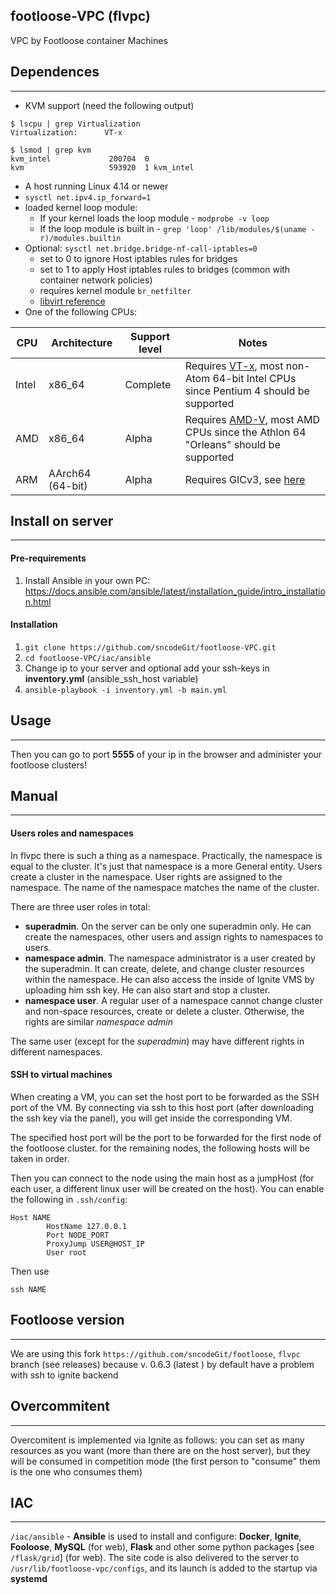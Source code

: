 ## footloose-VPC (flvpc)

VPC by Footloose container Machines

## Dependences
--------------------
- KVM support (need the following output)
```
$ lscpu | grep Virtualization
Virtualization:      VT-x

$ lsmod | grep kvm
kvm_intel             200704  0
kvm                   593920  1 kvm_intel
```
- A host running Linux 4.14 or newer
- `sysctl net.ipv4.ip_forward=1`
- loaded kernel loop module:
  - If your kernel loads the loop module - `modprobe -v loop`
  - If the loop module is built in - `grep 'loop' /lib/modules/$(uname -r)/modules.builtin`
- Optional: `sysctl net.bridge.bridge-nf-call-iptables=0`
  - set to 0 to ignore Host iptables rules for bridges
  - set to 1 to apply Host iptables rules to bridges (common with container network policies)
  - requires kernel module `br_netfilter`
  - [libvirt reference](https://wiki.libvirt.org/page/Net.bridge.bridge-nf-call_and_sysctl.conf)
- One of the following CPUs:

| CPU   | Architecture     | Support level | Notes                                                                                                                                                                         |
|-------|------------------|---------------|-------------------------------------------------------------------------------------------------------------------------------------------------------------------------------|
| Intel | x86_64           | Complete      | Requires <a href="https://en.wikipedia.org/wiki/X86_virtualization#Intel_virtualization_(VT-x)">VT-x</a>, most non-Atom 64-bit Intel CPUs since Pentium 4 should be supported |
| AMD   | x86_64           | Alpha         | Requires [AMD-V](https://en.wikipedia.org/wiki/X86_virtualization#AMD_virtualization_.28AMD-V.29), most AMD CPUs since the Athlon 64 "Orleans" should be supported            |
| ARM   | AArch64 (64-bit) | Alpha         | Requires GICv3, see [here](https://github.com/firecracker-microvm/firecracker/issues/1196)                                                                                    |


## Install on server
--------------------

#### Pre-requirements
1. Install Ansible in your own PC:   
https://docs.ansible.com/ansible/latest/installation_guide/intro_installation.html

#### Installation
1. `git clone https://github.com/sncodeGit/footloose-VPC.git`
2. `cd footloose-VPC/iac/ansible`
3. Change ip to your server and optional add your ssh-keys in **inventory.yml** (ansible_ssh_host variable)
4. `ansible-playbook -i inventory.yml -b main.yml`

## Usage
--------------------
Then you can go to port **5555** of your ip in the browser and administer your footloose clusters!

## Manual
--------------------

#### Users roles and namespaces
In flvpc there is such a thing as a namespace. Practically, the namespace is equal to the cluster. It's just that namespace is a more General entity. Users create a cluster in the namespace. User rights are assigned to the namespace. The name of the namespace matches the name of the cluster.   

There are three user roles in total:
- **superadmin**. On the server can be only one superadmin only. He can create the namespaces, other users and assign rights to namespaces to users.
- **namespace admin**. The namespace administrator is a user created by the superadmin. It can create, delete, and change cluster resources within the namespace. He can also access the inside of Ignite VMS by uploading him ssh key. He can also start and stop a cluster.
- **namespace user**. A regular user of a namespace cannot change cluster and non-space resources, create or delete a cluster. Otherwise, the rights are similar *namespace admin*

The same user (except for the *superadmin*) may have different rights in different namespaces.

#### SSH to virtual machines
When creating a VM, you can set the host port to be forwarded as the SSH port of the VM. By connecting via ssh to this host port (after downloading the ssh key via the panel), you will get inside the corresponding VM.

The specified host port will be the port to be forwarded for the first node of the footloose cluster. for the remaining nodes, the following hosts will be taken in order.

Then you can connect to the node using the main host as a jumpHost (for each user, a different linux user will be created on the host). You can enable the following in `.ssh/config`:
```
Host NAME
        HostName 127.0.0.1
        Port NODE_PORT
        ProxyJump USER@HOST_IP
        User root
```
Then use
```
ssh NAME
```

## Footloose version
--------------------

We are using this fork `https://github.com/sncodeGit/footloose`, `flvpc` branch (see releases) because v. 0.6.3 (latest ) by default have a problem with ssh to ignite backend

## Overcommitent
--------------------
Overcomitent is implemented via Ignite as follows: you can set as many resources as you want (more than there are on the host server), but they will be consumed in competition mode (the first person to "consume" them is the one who consumes them)

## IAC
--------------------
`/iac/ansible` - **Ansible** is used to install and configure: **Docker**, **Ignite**, **Fooloose**, **MySQL** (for web), **Flask** and other some python packages [see `/flask/grid`] (for web). The site code is also delivered to the server to `/usr/lib/footloose-vpc/configs`, and its launch is added to the startup via **systemd**
